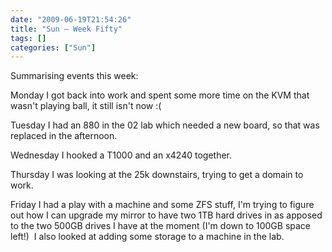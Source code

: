 ```yaml
---
date: "2009-06-19T21:54:26"
title: "Sun – Week Fifty"
tags: []
categories: ["Sun"]
---
```


Summarising events this week:

Monday I got back into work and spent some more time on the KVM that wasn't playing ball, it still isn't now :(

Tuesday I had an 880 in the 02 lab which needed a new board, so that was replaced in the afternoon.

Wednesday I hooked a T1000 and an x4240 together.

Thursday I was looking at the 25k downstairs, trying to get a domain to work.

Friday I had a play with a machine and some ZFS stuff, I'm trying to figure out how I can upgrade my mirror to have two 1TB hard drives in as apposed to the two 500GB drives I have at the moment (I'm down to 100GB space left!)  I also looked at adding some storage to a machine in the lab.
